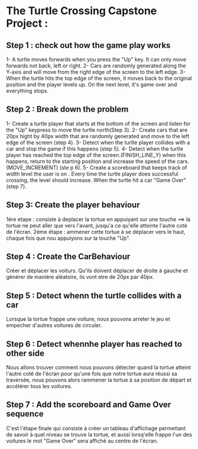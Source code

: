#  The Turtle Crossing Capstone Project :
## Step 1 : check out how the game play works 
1- A turtle moves forwards when you press the "Up" key. It can only move forwards not back, left or right.
2- Cars are randomly generated along the Y-axis and will move from the right edge of the screen to the left edge.
3- When the turtle hits the top edge of the screen, it moves back to the original position and the player levels up. On the next level, it's game over and everything stops.
## Step 2 : Break down the problem 
1- Create a turtle player that starts at the bottom of the screen and listen for the "Up" keypress to move the turtle north(Step 3).
2- Create cars that are 20px hight by 40px width that are randomly generated and move to the left edge of the screen (step 4).
3- Detect when the turtle player collides with a  car and stop the game if this happens (step 5).
4- Detect when the turtle player  has reached the top edge of the screen.(FINISH_LINE_Y) when this happens, return to the starting position and increase the speed of the cars.(MOVE_INCREMENT) (ste p 6).
5- Create a scoreboard that keeps track of width level the user is on . Every time the turtle player does successful crossing, the level should increase. When the turtle hit a car "Game Over" (step 7).
## Step 3: Create the player behaviour 
1ére etape : consiste à deplacer la tortue en appuiyant sur une touche ==> la tortue ne peut aller que vers l'avant, jusqu'a ce qu'elle atteinte l'autre coté de l'écran.
2éme étape :  ammener cette tortue à se déplacer vers le haut, chaque fois que nou appuiyons sur la touche "Up".
## Step 4 :  Create the CarBehaviour 
Créer et déplacer les voiturs.  Qu'ils doivent déplacer de droite à gauche  et générer de maniére aléatoire, ils vont etre de 20px par 40px.
## Step 5 : Detect whenn the turtle collides with a car 
Lorsque la tortue frappe une voiture, nous pouvons arreter le jeu et empecher d'autres voitures de circuler.
## Step 6 : Detect whennhe player has reached to other side
Nous allons trouver comment nous pouvons détecter quand la tortue atteint l'autre coté de l'écran pour qu'une fois que notre tortue aura réussi sa traversée, nous pouvons alors rammener la tortue à sa position de départ et accélérer tous les voitures.
## Step 7 : Add the scoreboard and Game Over sequence 
C'est l'étape finale qui consiste à créer un tableau d'affichage permettant de savoir à quel niveau se trouve la tortue, et aussi lorsq'elle frappe l'un des voitures le mot "Game Over" sera affiché au centre de l'écran.
